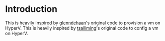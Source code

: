 # Introduction

This is heavily inspired by [glenndehaan](https://github.com/glenndehaan/ansible-win_hyperv_guest)'s original code to provision a vm on HyperV.
This is heavily inspired by [tsailiming](https://github.com/tsailiming/ansible-hyperv)'s original code to config a vm on HyperV.